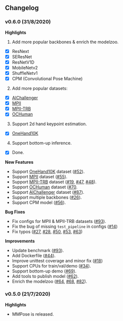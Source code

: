 ## Changelog

 ### v0.6.0 (31/8/2020)

 **Highlights**

1. Add more popular backbones & enrich the modelzoo.
- [x] ResNext
- [x] SEResNet
- [x] ResNetV1D
- [x] MobileNetv2
- [x] ShuffleNetv1
- [x] CPM (Convolutional Pose Machine)

2. Add more popular datasets:
- [x] [AIChallenger](https://arxiv.org/abs/1711.06475?context=cs.CV)
- [x] [MPII](http://human-pose.mpi-inf.mpg.de/)
- [x] [MPII-TRB](https://github.com/kennymckormick/Triplet-Representation-of-human-Body)
- [x] [OCHuman](http://www.liruilong.cn/projects/pose2seg/index.html)

3. Support 2d hand keypoint estimation.
- [x] [OneHand10K](https://www.yangangwang.com/papers/WANG-MCC-2018-10.html)

4. Support bottom-up inference.
- [x] Done.


 **New Features**
- Support [OneHand10K](https://www.yangangwang.com/papers/WANG-MCC-2018-10.html) dataset ([#52](https://github.com/open-mmlab/mmpose/pull/52)).
- Support [MPII](http://human-pose.mpi-inf.mpg.de/) dataset ([#55](https://github.com/open-mmlab/mmpose/pull/55)).
- Support [MPII-TRB](https://github.com/kennymckormick/Triplet-Representation-of-human-Body) dataset ([#19](https://github.com/open-mmlab/mmpose/pull/19), [#47](https://github.com/open-mmlab/mmpose/pull/47), [#48](https://github.com/open-mmlab/mmpose/pull/48)).
- Support [OCHuman](http://www.liruilong.cn/projects/pose2seg/index.html) dataset ([#70](https://github.com/open-mmlab/mmpose/pull/70).
- Support [AIChallenger](https://arxiv.org/abs/1711.06475?context=cs.CV) dataset ([#87](https://github.com/open-mmlab/mmpose/pull/87)).
- Support multiple backbones ([#26](https://github.com/open-mmlab/mmpose/pull/26)).
- Support CPM model ([#56](https://github.com/open-mmlab/mmpose/pull/56)).

 **Bug Fixes**
- Fix configs for MPII & MPII-TRB datasets ([#93](https://github.com/open-mmlab/mmpose/pull/93)).
- Fix the bug of missing `test_pipeline` in configs ([#14](https://github.com/open-mmlab/mmpose/pull/14))
- Fix typos ([#27](https://github.com/open-mmlab/mmpose/pull/27), [#28](https://github.com/open-mmlab/mmpose/pull/28), [#50](https://github.com/open-mmlab/mmpose/pull/50), [#53](https://github.com/open-mmlab/mmpose/pull/53), [#63](https://github.com/open-mmlab/mmpose/pull/63))

 **Improvements**
- Update benchmark ([#93](https://github.com/open-mmlab/mmpose/pull/93)).
- Add Dockerfile ([#44](https://github.com/open-mmlab/mmpose/pull/44)).
- Improve unittest coverage and minor fix ([#18](https://github.com/open-mmlab/mmpose/pull/18))
- Support CPUs for train/val/demo ([#34](https://github.com/open-mmlab/mmpose/pull/34)).
- Support bottom-up demo ([#69](https://github.com/open-mmlab/mmpose/pull/69)).
- Add tools to publish model ([#62](https://github.com/open-mmlab/mmpose/pull/62)).
- Enrich the modelzoo ([#64](https://github.com/open-mmlab/mmpose/pull/64), [#68](https://github.com/open-mmlab/mmpose/pull/68), [#82](https://github.com/open-mmlab/mmpose/pull/82)).

 ### v0.5.0 (21/7/2020)

 **Highlights**
- MMPose is released.
